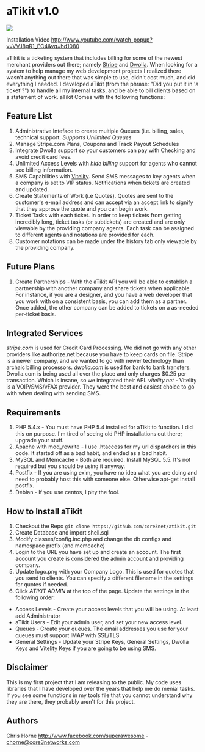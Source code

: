aTikit v1.0
===========
<a href="http://www.core3networks.com">
  <img src="http://my.secrds.com/containers/04239a258eef046714f996913b6956ca/site/images/c3.gif">
</a>

Installation Video http://www.youtube.com/watch_popup?v=VVJ8gR1_EC4&vq=hd1080

aTikit is a ticketing system that includes billing for some of the newest 
merchant providers out there; namely [Stripe] and [Dwolla]. When looking
for a system to help manage my web development projects I realized there
wasn't anything out there that was simple to use, didn't cost much, and
did everything I needed. I developed aTikit (from the phrase: "Did you
put it in 'a ticket'?") to handle all my internal tasks, and be able
to bill clients based on a statement of work. aTikit Comes with the 
following functions: 

Feature List
-------------------
1. Administrative Inteface to create multiple Queues (i.e. billing, sales,
technical support. *Supports Unlimited Queues*
2. Manage Stripe.com Plans, Coupons and Track Payout Schedules
3. Integrate Dwolla support so your customers can pay with Checking and
avoid credit card fees.
4. Unlimited Access Levels with *hide billing* support for agents who
cannot see billing information.
5. SMS Capabilities with [Vitelity]. Send SMS messages to key agents when
a company is set to VIP status. Notifications when tickets are created and
updated.
6. Create Statements of Work (i.e Quotes). Quotes are sent to the customer's 
e-mail address and can accept via an accept link to signify that they
approve the quote and you can begin work.
7. Ticket Tasks with each ticket. In order to keep tickets from getting 
incredibly long, ticket tasks (or subtickets) are created and are only
viewable by the providing company agents. Each task can be assigned
to different agents and notations are provided for each.
8. Customer notations can be made under the history tab only viewable by the 
providing company.
 
 
Future Plans
---------------------------
1. Create Partnerships - With the aTikit API you will be able to establish
a partnership with another company and share tickets when applicable. For 
instance, if you are a designer, and you have a web developer that you work
with on a consistent basis, you can add them as a partner. Once added,
the other company can be added to tickets on a as-needed per-ticket basis.

Integrated Services
---------------------------
*stripe.com* is used for Credit Card Processing. We did not go with any other
providers like authorize.net because you have to keep cards on file. Stripe
is a newer company, and we wanted to go with newer technology than archaic
billing processors. 
*dwolla.com* is used for bank to bank transfers. Dwolla.com is being used 
all over the place and only charges $0.25 per transaction. Which is insane,
so we integrated their API. 
*vitelity.net* - Vitelity is a VOIP/SMS/vFAX provider. They were the best
and easiest choice to go with when dealing with sending SMS.

Requirements
----------------------------
1. PHP 5.4.x - You must have PHP 5.4 installed for aTikit to function. I did
this on purpose. I'm tired of seeing old PHP installations out there; upgrade your stuff.
2. Apache with mod_rewrite - I use .htaccess for my url dispatchers in this code. It started
off as a bad habit, and ended as a bad habit.
3. MySQL and Memcache - Both are required. Install MySQL 5.5. It's not required but
you should be using it anyway.
4. Postfix - If you are using exim, you have no idea what you are doing and need to probably
host this with someone else. Otherwise apt-get install postfix.
5. Debian - If you use centos, I pity the fool. 

How to Install aTikit
--------------------
1. Checkout the Repo
```git clone https://github.com/core3net/atikit.git```
2. Create Database and import shell.sql
3. Modify classes/config.inc.php and change the db configs and namespace prefix (and memcache)
4. Login to the URL you have set up and create an account. The first account you create is 
considered the admin account and providing company.
5. Update logo.png with your Company Logo. This is used for quotes that you send
 to clients. You can specify a different filename in the settings for quotes if needed.
6. Click *ATIKIT ADMIN* at the top of the page. Update the settings in the following order:
 * Access Levels - Create your access levels that you will be using. At least add Administrator 
 * aTikit Users - Edit your admin user, and set your new access level.
 * Queues - Create your queues. The email addresses you use for your queues must support IMAP with
 SSL/TLS
 * General Settings - Update your Stripe Keys, General Settings, Dwolla Keys and Vitelity Keys if
 you are going to be using SMS. 
 
Disclaimer
-------------------
This is my first project that I am releasing to the public. My code uses libraries that I have
developed over the years that help me do menial tasks. If you see some functions in my tools
file that you cannot understand why they are there, they probably aren't for this project. 

Authors
-------------------
Chris Horne http://www.facebook.com/superawesome - chorne@core3networks.com

[stripe]: http://www.stripe.com
[dwolla]: http://www.dwolla.com
[vitelity]: http://www.vitelity.net
